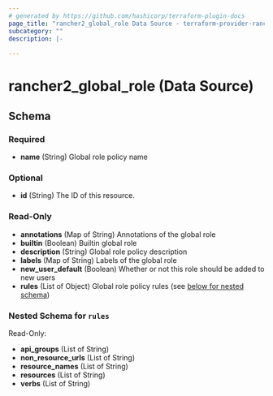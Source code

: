 ```yaml
---
# generated by https://github.com/hashicorp/terraform-plugin-docs
page_title: "rancher2_global_role Data Source - terraform-provider-rancher2"
subcategory: ""
description: |-
  
---
```


# rancher2_global_role (Data Source)





<!-- schema generated by tfplugindocs -->
## Schema

### Required

- **name** (String) Global role policy name

### Optional

- **id** (String) The ID of this resource.

### Read-Only

- **annotations** (Map of String) Annotations of the global role
- **builtin** (Boolean) Builtin global role
- **description** (String) Global role policy description
- **labels** (Map of String) Labels of the global role
- **new_user_default** (Boolean) Whether or not this role should be added to new users
- **rules** (List of Object) Global role policy rules (see [below for nested schema](#nestedatt--rules))

<a id="nestedatt--rules"></a>
### Nested Schema for `rules`

Read-Only:

- **api_groups** (List of String)
- **non_resource_urls** (List of String)
- **resource_names** (List of String)
- **resources** (List of String)
- **verbs** (List of String)


